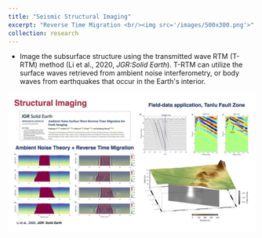 ```yaml
---
title: "Seismic Structural Imaging"
excerpt: "Reverse Time Migration <br/><img src='/images/500x300.png'>"
collection: research
---
```


 * Image the subsurface structure using the transmitted wave RTM (T-RTM) method (Li et al., 2020, *JGR:Solid Earth*). T-RTM can utilize the surface waves retrieved from ambient noise interferometry, or body waves from earthquakes that occur in the Earth's interior.

  ![image](../assets/research/Structural_Imaging.png)

